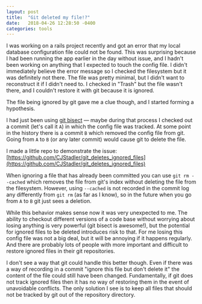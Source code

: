 ```yaml
---
layout: post
title:  "Git deleted my file!?"
date:   2018-04-26 12:28:50 -0400
categories: tools
---
```


I was working on a rails project recently and got an error that my local database configuration file could not be found. This was surprising because I had been running the app earlier in the day without issue, and I hadn't been working on anything that I expected to touch the config file. I didn't immediately believe the error message so I checked the filesystem but it was definitely not there. The file was pretty minimal, but I didn't want to reconstruct it if I didn't need to. I checked in "Trash" but the file wasn't there, and I couldn't restore it with git because it is ignored.

The file being ignored by git gave me a clue though, and I started forming a hypothesis.

I had just been using [git bisect](https://robots.thoughtbot.com/git-bisect) — maybe during that process I checked out a commit (let's call it `A`) in which the config file was tracked. At some point in the history there is a commit `B` which removed the config file from git. Going from `A` to `B` (or any later commit) would cause git to delete the file.

I made a little repo to demonstrate the issue: [https://github.com/CJStadler/git_deletes_ignored_files](https://github.com/CJStadler/git_deletes_ignored_files)

When ignoring a file that has already been committed you can use `git rm --cached` which removes the file from git's index without deleting the file from the filesystem. However, using `--cached` is not recorded in the commit log any differently from `git rm` (as far as I know), so in the future when you go from `A` to `B` git just sees a deletion.

While this behavior makes sense now it was very unexpected to me. The ability to checkout different versions of a code base without worrying about losing anything is very powerful (git bisect is awesome!), but the potential for ignored files to be deleted introduces risk to that. For me losing this config file was not a big deal, but it will be annoying if it happens regularly. And there are probably lots of people with more important and difficult to restore ignored files in their git repositories.

I don't see a way that git could handle this better though. Even if there was a way of recording in a commit "ignore this file but don't delete it" the content of the file could still have been changed. Fundamentally, if git does not track ignored files then it has no way of restoring them in the event of unavoidable conflicts. The only solution I see is to keep all files that should not be tracked by git out of the repository directory.

